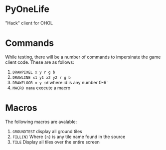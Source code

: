 # PyOneLife
"Hack" client for OHOL

# Commands
While testing, there will be a number of commands to impersinate the game client code. These are as follows: 
1. `DRAWPIXEL x y r g b`
2. `DRAWLINE x1 y1 x2 y2 r g b`
3. `DRAWFLOOR x y id` where id is any number 0-6`
4. `MACRO name` execute a macro

# Macros
The following macros are avalable:
1. `GROUNDTEST` display all ground tiles
2. `FILL{N}` Where `{n}` is any tile name found in the source
3. `TILE` Display all tiles over the entire screen
